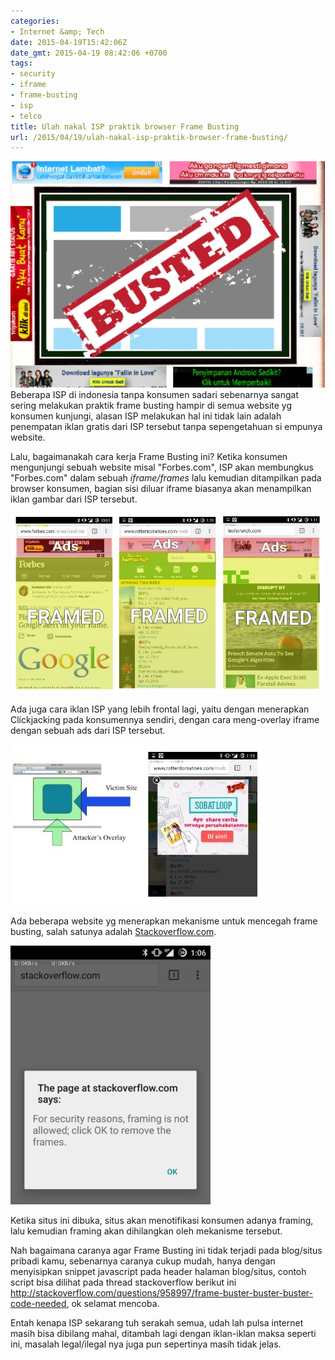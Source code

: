 ```yaml
---
categories:
- Internet &amp; Tech
date: 2015-04-19T15:42:06Z
date_gmt: 2015-04-19 08:42:06 +0700
tags:
- security
- iframe
- frame-busting
- isp
- telco
title: Ulah nakal ISP praktik browser Frame Busting
url: /2015/04/19/ulah-nakal-isp-praktik-browser-frame-busting/
---
```


[![image](/images/wpid-img_20150419_141835.jpg "IMG_20150419_141835.jpg")](/images/wpid-img_20150419_141835.jpg) Beberapa ISP di indonesia tanpa konsumen sadari sebenarnya sangat sering melakukan praktik frame busting hampir di semua website yg konsumen kunjungi, alasan ISP melakukan hal ini tidak lain adalah penempatan iklan gratis dari ISP tersebut tanpa sepengetahuan si empunya website.

Lalu, bagaimanakah cara kerja Frame Busting ini? Ketika konsumen mengunjungi sebuah website misal "Forbes.com", ISP akan membungkus "Forbes.com" dalam sebuah _iframe/frames_ lalu kemudian ditampilkan pada browser konsumen, bagian sisi diluar iframe biasanya akan menampilkan iklan gambar dari ISP tersebut.

[![image](/images/wpid-img_20150419_144851.jpg "IMG_20150419_144851.jpg")](/images/wpid-img_20150419_144851.jpg)

Ada juga cara iklan ISP yang lebih frontal lagi, yaitu dengan menerapkan Clickjacking pada konsumennya sendiri, dengan cara meng-overlay iframe dengan sebuah ads dari ISP tersebut.

[![image](/images/wpid-img_20150419_152923.jpg "IMG_20150419_152923.jpg")](/images/wpid-img_20150419_152923.jpg)

Ada beberapa website yg menerapkan mekanisme untuk mencegah frame busting, salah satunya adalah [Stackoverflow.com](http://stackoverflow.com).

[![image](/images/wpid-img_20150419_151511.jpg "IMG_20150419_151511.jpg")](/images/wpid-img_20150419_151511.jpg)

Ketika situs ini dibuka, situs akan menotifikasi konsumen adanya framing, lalu kemudian framing akan dihilangkan oleh mekanisme tersebut.

Nah bagaimana caranya agar Frame Busting ini tidak terjadi pada blog/situs pribadi kamu, sebenarnya caranya cukup mudah, hanya dengan menyisipkan snippet javascript pada header halaman blog/situs, contoh script bisa dilihat pada thread stackoverflow berikut ini <http://stackoverflow.com/questions/958997/frame-buster-buster-buster-code-needed>, ok selamat mencoba.

Entah kenapa ISP sekarang tuh serakah semua, udah lah pulsa internet masih bisa dibilang mahal, ditambah lagi dengan iklan-iklan maksa seperti ini, masalah legal/ilegal nya juga pun sepertinya masih tidak jelas.